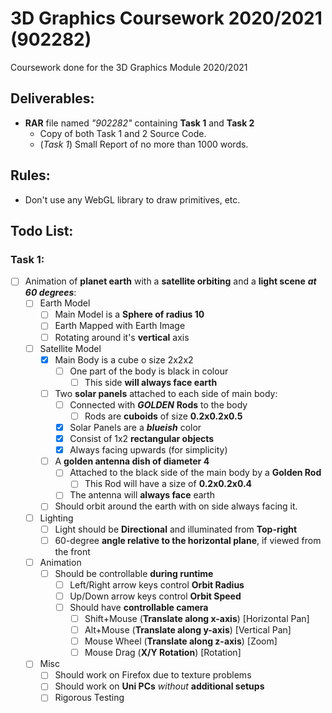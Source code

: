 # 3D Graphics Coursework 2020/2021 (902282)
Coursework done for the 3D Graphics Module 2020/2021

## Deliverables:
- **RAR** file named *"902282"* containing **Task 1** and **Task 2**
	- Copy of both Task 1 and 2 Source Code.
	- (*Task 1*) Small Report of no more than 1000 words.

## Rules:
- Don't use any WebGL library to draw primitives, etc.

## Todo List:
 ### Task 1:
- [ ] Animation of **planet earth** with a **satellite orbiting** and a **light scene** ***at 60 degrees***:
	- [ ] Earth Model
		- [ ] Main Model is a **Sphere of radius 10**
		- [ ] Earth Mapped with Earth Image
		- [ ] Rotating around it's **vertical** axis
	- [ ] Satellite Model
		- [x] Main Body is a cube o size 2x2x2
			- [ ] One part of the body is black in colour
				- [ ] This side **will always face earth**
		- [ ] Two **solar panels** attached to each side of main body:
			- [ ] Connected with ***GOLDEN*** **Rods** to the body
				- [ ] Rods are **cuboids** of size **0.2x0.2x0.5**
			- [x] Solar Panels are a ***blueish*** color
			- [x] Consist of 1x2 **rectangular objects**
			- [x] Always facing upwards (for simplicity)
		- [ ] A **golden antenna dish of diameter 4**
			- [ ] Attached to the black side of the main body by a **Golden Rod**
				- [ ] This Rod will have a size of **0.2x0.2x0.4**
			- [ ] The antenna will **always face** earth
		- [ ] Should orbit around the earth with on side always facing it.
	- [ ] Lighting
		- [ ] Light should be **Directional** and illuminated from **Top-right**
		- [ ] 60-degree **angle relative to the horizontal plane**, if viewed from the front
	- [ ] Animation
		- [ ] Should be controllable **during runtime**
			- [ ] Left/Right arrow keys control **Orbit Radius**
			- [ ] Up/Down arrow keys control **Orbit Speed**
			- [ ] Should have **controllable camera**
				- [ ] Shift+Mouse (**Translate along x-axis**) [Horizontal Pan]
				- [ ] Alt+Mouse (**Translate along y-axis**) [Vertical Pan]
				- [ ] Mouse Wheel (**Translate along z-axis**) [Zoom]
				- [ ] Mouse Drag (**X/Y Rotation**) [Rotation]
	- [ ] Misc
		- [ ] Should work on Firefox due to texture problems
		- [ ] Should work on **Uni PCs** *without* **additional setups**
		- [ ] Rigorous Testing
